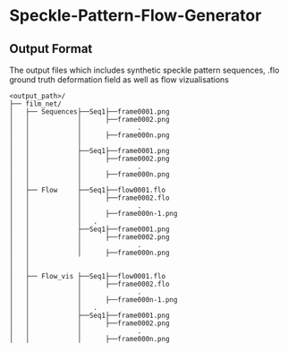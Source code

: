 # Speckle-Pattern-Flow-Generator


## Output Format
The output files which includes synthetic speckle pattern sequences, .flo ground truth deformation field as well as flow vizualisations

```
<output_path>/
├── film_net/
│   ├── Sequences├──Seq1├──frame0001.png
│   │            │      ├──frame0002.png
│   │            │              .
│   │            │      ├──frame000n.png
│   │            │      
│   │            ├──Seq1├──frame0001.png
│   │            │      ├──frame0002.png
│   │            │              .
│   │            │      ├──frame000n.png
│   │            │ 
│   ├── Flow     ├──Seq1├──flow0001.flo
│   │            │      ├──frame0002.flo
│   │            │              .
│   │            │      ├──frame000n-1.png
│   │            │   .   
│   │            ├──Seq1├──frame0001.png
│   │            │      ├──frame0002.png
│   │            │              .
│   │            │      ├──frame000n.png
│   │ 
│   │ 
│   ├── Flow_vis ├──Seq1├──flow0001.flo
│   │            │      ├──frame0002.flo
│   │            │              .
│   │            │      ├──frame000n-1.png
│   │            │   .   
│   │            ├──Seq1├──frame0001.png
│   │            │      ├──frame0002.png
│   │            │              .
│   │            │      ├──frame000n.png
```
